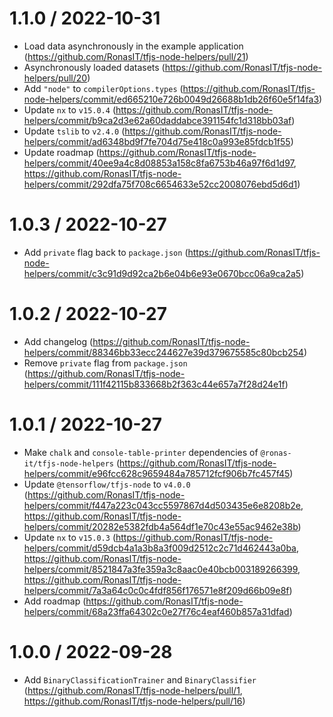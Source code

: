1.1.0 / 2022-10-31
==================
- Load data asynchronously in the example application (https://github.com/RonasIT/tfjs-node-helpers/pull/21)
- Asynchronously loaded datasets (https://github.com/RonasIT/tfjs-node-helpers/pull/20)
- Add `"node"` to `compilerOptions.types` (https://github.com/RonasIT/tfjs-node-helpers/commit/ed665210e726b0049d26688b1db26f60e5f14fa3)
- Update `nx` to `v15.0.4` (https://github.com/RonasIT/tfjs-node-helpers/commit/b9ca2d3e62a60daddabce391154fc1d318bb03af)
- Update `tslib` to `v2.4.0` (https://github.com/RonasIT/tfjs-node-helpers/commit/ad6348bd9f7fe704d75e418c0a993e85fdcb1f55)
- Update roadmap (https://github.com/RonasIT/tfjs-node-helpers/commit/40ee9a4c8d08853a158c8fa6753b46a97f6d1d97, https://github.com/RonasIT/tfjs-node-helpers/commit/292dfa75f708c6654633e52cc2008076ebd5d6d1)

1.0.3 / 2022-10-27
==================
- Add `private` flag back to `package.json` (https://github.com/RonasIT/tfjs-node-helpers/commit/c3c91d9d92ca2b6e04b6e93e0670bcc06a9ca2a5)

1.0.2 / 2022-10-27
==================
- Add changelog (https://github.com/RonasIT/tfjs-node-helpers/commit/88346bb33ecc244627e39d379675585c80bcb254)
- Remove `private` flag from `package.json` (https://github.com/RonasIT/tfjs-node-helpers/commit/111f42115b833668b2f363c44e657a7f28d24e1f)

1.0.1 / 2022-10-27
==================
- Make `chalk` and `console-table-printer` dependencies of `@ronas-it/tfjs-node-helpers` (https://github.com/RonasIT/tfjs-node-helpers/commit/e96fcc628c9659484a785712fcf906b7fc457f45)
- Update `@tensorflow/tfjs-node` to `v4.0.0` (https://github.com/RonasIT/tfjs-node-helpers/commit/f447a223c043cc5597867d4d503435e6e8208b2e, https://github.com/RonasIT/tfjs-node-helpers/commit/20282e5382fdb4a564df1e70c43e55ac9462e38b)
- Update `nx` to `v15.0.3` (https://github.com/RonasIT/tfjs-node-helpers/commit/d59dcb4a1a3b8a3f009d2512c2c71d462443a0ba, https://github.com/RonasIT/tfjs-node-helpers/commit/8521847a3fe359a3c8aac0e40bcb003189266399, https://github.com/RonasIT/tfjs-node-helpers/commit/7a3a64c0c0c4fdf856f176571e8f209d66b09e8f)
- Add roadmap (https://github.com/RonasIT/tfjs-node-helpers/commit/68a23ffa64302c0e27f76c4eaf460b857a31dfad)

1.0.0 / 2022-09-28
==================
- Add `BinaryClassificationTrainer` and `BinaryClassifier` (https://github.com/RonasIT/tfjs-node-helpers/pull/1, https://github.com/RonasIT/tfjs-node-helpers/pull/16)
